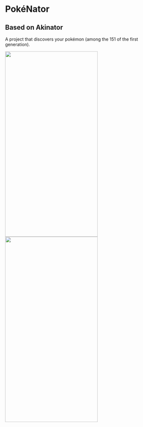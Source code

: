 # PokéNator


## Based on Akinator

A project that discovers your pokémon (among the 151 of the first generation).


<img src="https://user-images.githubusercontent.com/100291684/178903886-a845c81a-8bda-4eb9-8bb8-201372f0f582.jpeg" width="300" height="600" /> <img src="https://user-images.githubusercontent.com/100291684/178903890-50bee510-92a8-4d84-9067-f23b2c42ced8.jpeg" width="300" height="600" />
